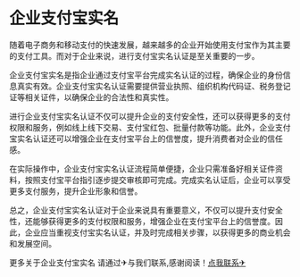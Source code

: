 # 企业支付宝实名

随着电子商务和移动支付的快速发展，越来越多的企业开始使用支付宝作为其主要的支付工具。而对于企业来说，进行支付宝实名认证是至关重要的一步。

企业支付宝实名是指企业通过支付宝平台完成实名认证的过程，确保企业的身份信息真实有效。企业支付宝实名认证需要提供营业执照、组织机构代码证、税务登记证等相关证件，以确保企业的合法性和真实性。

进行企业支付宝实名认证不仅可以提升企业的支付安全性，还可以获得更多的支付权限和服务，例如线上线下交易、支付宝红包、批量付款等功能。此外，企业支付宝实名认证还可以增强企业在支付宝平台上的信誉度，提升消费者对企业的信任感。

在实际操作中，企业支付宝实名认证流程简单便捷，企业只需准备好相关证件资料，按照支付宝平台指引逐步提交审核即可完成。完成实名认证后，企业可以享受更多支付服务，提升企业形象和信誉。

总之，企业支付宝实名认证对于企业来说具有重要意义，不仅可以提升支付安全性，还能够获得更多的支付权限和服务，增强企业在支付宝平台上的信誉度。因此，企业应当重视支付宝实名认证，并及时完成相关步骤，以获得更多的商业机会和发展空间。

更多关于企业支付宝实名 请通过✈与我们联系,感谢阅读！[点我联系✈](https://edge.G208.com)
